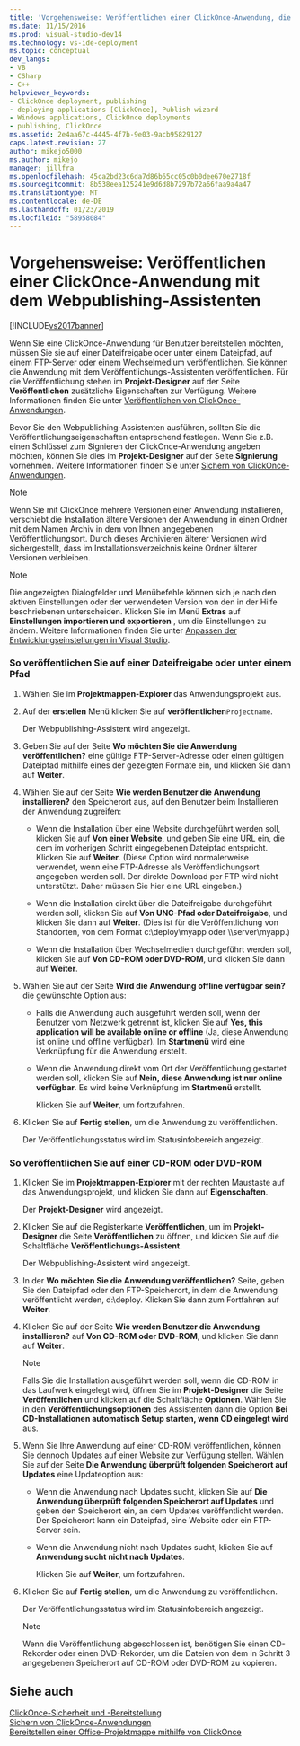 ```yaml
---
title: 'Vorgehensweise: Veröffentlichen einer ClickOnce-Anwendung, die mit dem Webpublishing-Assistenten | Microsoft-Dokumentation'
ms.date: 11/15/2016
ms.prod: visual-studio-dev14
ms.technology: vs-ide-deployment
ms.topic: conceptual
dev_langs:
- VB
- CSharp
- C++
helpviewer_keywords:
- ClickOnce deployment, publishing
- deploying applications [ClickOnce], Publish wizard
- Windows applications, ClickOnce deployments
- publishing, ClickOnce
ms.assetid: 2e4aa67c-4445-4f7b-9e03-9acb95829127
caps.latest.revision: 27
author: mikejo5000
ms.author: mikejo
manager: jillfra
ms.openlocfilehash: 45ca2bd23c6da7d86b65cc05c0b0dee670e2718f
ms.sourcegitcommit: 8b538eea125241e9d6d8b7297b72a66faa9a4a47
ms.translationtype: MT
ms.contentlocale: de-DE
ms.lasthandoff: 01/23/2019
ms.locfileid: "58958084"
---
```

# <a name="how-to-publish-a-clickonce-application-using-the-publish-wizard"></a>Vorgehensweise: Veröffentlichen einer ClickOnce-Anwendung mit dem Webpublishing-Assistenten
[!INCLUDE[vs2017banner](../includes/vs2017banner.md)]

Wenn Sie eine ClickOnce-Anwendung für Benutzer bereitstellen möchten, müssen Sie sie auf einer Dateifreigabe oder unter einem Dateipfad, auf einem FTP-Server oder einem Wechselmedium veröffentlichen. Sie können die Anwendung mit dem Veröffentlichungs-Assistenten veröffentlichen. Für die Veröffentlichung stehen im **Projekt-Designer** auf der Seite **Veröffentlichen** zusätzliche Eigenschaften zur Verfügung. Weitere Informationen finden Sie unter [Veröffentlichen von ClickOnce-Anwendungen](../deployment/publishing-clickonce-applications.md).  
  
 Bevor Sie den Webpublishing-Assistenten ausführen, sollten Sie die Veröffentlichungseigenschaften entsprechend festlegen. Wenn Sie z.B. einen Schlüssel zum Signieren der ClickOnce-Anwendung angeben möchten, können Sie dies im **Projekt-Designer** auf der Seite **Signierung** vornehmen. Weitere Informationen finden Sie unter [Sichern von ClickOnce-Anwendungen](../deployment/securing-clickonce-applications.md).  
  
> [!NOTE]
>  Wenn Sie mit ClickOnce mehrere Versionen einer Anwendung installieren, verschiebt die Installation ältere Versionen der Anwendung in einen Ordner mit dem Namen Archiv in dem von Ihnen angegebenen Veröffentlichungsort. Durch dieses Archivieren älterer Versionen wird sichergestellt, dass im Installationsverzeichnis keine Ordner älterer Versionen verbleiben.  
  
> [!NOTE]
>  Die angezeigten Dialogfelder und Menübefehle können sich je nach den aktiven Einstellungen oder der verwendeten Version von den in der Hilfe beschriebenen unterscheiden. Klicken Sie im Menü **Extras** auf **Einstellungen importieren und exportieren** , um die Einstellungen zu ändern. Weitere Informationen finden Sie unter [Anpassen der Entwicklungseinstellungen in Visual Studio](http://msdn.microsoft.com/22c4debb-4e31-47a8-8f19-16f328d7dcd3).  
  
### <a name="to-publish-to-a-file-share-or-path"></a>So veröffentlichen Sie auf einer Dateifreigabe oder unter einem Pfad  
  
1. Wählen Sie im **Projektmappen-Explorer** das Anwendungsprojekt aus.  
  
2. Auf der **erstellen** Menü klicken Sie auf **veröffentlichen**`Projectname`.  
  
    Der Webpublishing-Assistent wird angezeigt.  
  
3. Geben Sie auf der Seite **Wo möchten Sie die Anwendung veröffentlichen?** eine gültige FTP-Server-Adresse oder einen gültigen Dateipfad mithilfe eines der gezeigten Formate ein, und klicken Sie dann auf **Weiter**.  
  
4. Wählen Sie auf der Seite **Wie werden Benutzer die Anwendung installieren?** den Speicherort aus, auf den Benutzer beim Installieren der Anwendung zugreifen:  
  
   -   Wenn die Installation über eine Website durchgeführt werden soll, klicken Sie auf **Von einer Website**, und geben Sie eine URL ein, die dem im vorherigen Schritt eingegebenen Dateipfad entspricht. Klicken Sie auf **Weiter**. (Diese Option wird normalerweise verwendet, wenn eine FTP-Adresse als Veröffentlichungsort angegeben werden soll. Der direkte Download per FTP wird nicht unterstützt. Daher müssen Sie hier eine URL eingeben.)  
  
   -   Wenn die Installation direkt über die Dateifreigabe durchgeführt werden soll, klicken Sie auf **Von UNC-Pfad oder Dateifreigabe**, und klicken Sie dann auf **Weiter**. (Dies ist für die Veröffentlichung von Standorten, von dem Format c:\deploy\myapp oder \\\server\myapp.)  
  
   -   Wenn die Installation über Wechselmedien durchgeführt werden soll, klicken Sie auf **Von CD-ROM oder DVD-ROM**, und klicken Sie dann auf **Weiter**.  
  
5. Wählen Sie auf der Seite **Wird die Anwendung offline verfügbar sein?** die gewünschte Option aus:  
  
   - Falls die Anwendung auch ausgeführt werden soll, wenn der Benutzer vom Netzwerk getrennt ist, klicken Sie auf **Yes, this application will be available online or offline** (Ja, diese Anwendung ist online und offline verfügbar). Im **Startmenü** wird eine Verknüpfung für die Anwendung erstellt.  
  
   - Wenn die Anwendung direkt vom Ort der Veröffentlichung gestartet werden soll, klicken Sie auf **Nein, diese Anwendung ist nur online verfügbar.** Es wird keine Verknüpfung im **Startmenü** erstellt.  
  
     Klicken Sie auf **Weiter**, um fortzufahren.  
  
6. Klicken Sie auf **Fertig stellen**, um die Anwendung zu veröffentlichen.  
  
    Der Veröffentlichungsstatus wird im Statusinfobereich angezeigt.  
  
### <a name="to-publish-to-a-cd-rom-or-dvd-rom"></a>So veröffentlichen Sie auf einer CD-ROM oder DVD-ROM  
  
1. Klicken Sie im **Projektmappen-Explorer** mit der rechten Maustaste auf das Anwendungsprojekt, und klicken Sie dann auf **Eigenschaften**.  
  
    Der **Projekt-Designer** wird angezeigt.  
  
2. Klicken Sie auf die Registerkarte **Veröffentlichen**, um im **Projekt-Designer** die Seite **Veröffentlichen** zu öffnen, und klicken Sie auf die Schaltfläche **Veröffentlichungs-Assistent**.  
  
    Der Webpublishing-Assistent wird angezeigt.  
  
3. In der **Wo möchten Sie die Anwendung veröffentlichen?** Seite, geben Sie den Dateipfad oder den FTP-Speicherort, in dem die Anwendung veröffentlicht werden, d:\deploy. Klicken Sie dann zum Fortfahren auf **Weiter**.  
  
4. Klicken Sie auf der Seite **Wie werden Benutzer die Anwendung installieren?** auf **Von CD-ROM oder DVD-ROM**, und klicken Sie dann auf **Weiter**.  
  
   > [!NOTE]
   >  Falls Sie die Installation ausgeführt werden soll, wenn die CD-ROM in das Laufwerk eingelegt wird, öffnen Sie im **Projekt-Designer** die Seite **Veröffentlichen** und klicken auf die Schaltfläche **Optionen**. Wählen Sie in den **Veröffentlichungsoptionen** des Assistenten dann die Option **Bei CD-Installationen automatisch Setup starten, wenn CD eingelegt wird** aus.  
  
5. Wenn Sie Ihre Anwendung auf einer CD-ROM veröffentlichen, können Sie dennoch Updates auf einer Website zur Verfügung stellen. Wählen Sie auf der Seite **Die Anwendung überprüft folgenden Speicherort auf Updates** eine Updateoption aus:  
  
   - Wenn die Anwendung nach Updates sucht, klicken Sie auf **Die Anwendung überprüft folgenden Speicherort auf Updates** und geben den Speicherort ein, an dem Updates veröffentlicht werden. Der Speicherort kann ein Dateipfad, eine Website oder ein FTP-Server sein.  
  
   - Wenn die Anwendung nicht nach Updates sucht, klicken Sie auf **Anwendung sucht nicht nach Updates**.  
  
     Klicken Sie auf **Weiter**, um fortzufahren.  
  
6. Klicken Sie auf **Fertig stellen**, um die Anwendung zu veröffentlichen.  
  
    Der Veröffentlichungsstatus wird im Statusinfobereich angezeigt.  
  
   > [!NOTE]
   >  Wenn die Veröffentlichung abgeschlossen ist, benötigen Sie einen CD-Rekorder oder einen DVD-Rekorder, um die Dateien von dem in Schritt 3 angegebenen Speicherort auf CD-ROM oder DVD-ROM zu kopieren.  
  
## <a name="see-also"></a>Siehe auch  
 [ClickOnce-Sicherheit und -Bereitstellung](../deployment/clickonce-security-and-deployment.md)   
 [Sichern von ClickOnce-Anwendungen](../deployment/securing-clickonce-applications.md)   
 [Bereitstellen einer Office-Projektmappe mithilfe von ClickOnce](http://msdn.microsoft.com/library/feb516b3-5e4d-449a-9fd2-347d08d90252)
